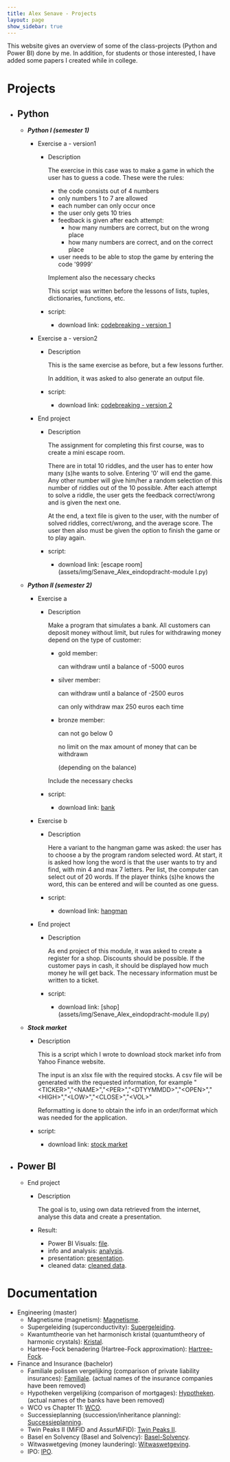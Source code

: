 ```yaml
---
title: Alex Senave - Projects
layout: page
show_sidebar: true
---
```


This website gives an overview of some of the class-projects (Python and Power BI) done by me. In addition, for students or those interested, I have added some papers I created while in college.

# Projects

* ## Python
	* ***Python I (semester 1)***
		* Exercise a - version1
			* Description
				
				The exercise in this case was to make a game in which the user has to guess a code.
				These were the rules:
				* the code consists out of 4 numbers
				* only numbers 1 to 7 are allowed
				* each number can only occur once
				* the user only gets 10 tries
				* feedback is given after each attempt:
					* how many numbers are correct, but on the wrong place
					* how many numbers are correct, and on the correct place
				* user needs to be able to stop the game by entering the code '9999'
				
				Implement also the necessary checks
				
				This script was written before the lessons of lists, tuples, dictionaries, functions, etc.
			
			* script: 
				- download link: [codebreaking - version 1](assets/img/Code-version-1-Senave_Alex_oef_workshop6_1.7.4.py)
				
			
		* Exercise a - version2
			* Description
				
				This is the same exercise as before, but a few lessons further.
				
				In addition, it was asked to also generate an output file.
			
			* script: 
				- download link: [codebreaking - version 2](assets/img/Code-version-2-Senave_Alex_oef_workshop11_1.4.2.py)
							

		* End project
			* Description
		
				The assignment for completing this first course, was to create a mini escape room. 
				
				There are in total 10 riddles, and the user has to enter how many (s)he wants to solve.
				Entering '0' will end the game. Any other number will give him/her a random selection of this number of riddles out of the 10 possible. 
				After each attempt to solve a riddle, the user gets the feedback correct/wrong and is given the next one.
				
				At the end, a text file is given to the user, with the number of solved riddles, correct/wrong, and the average score.
				The user then also must be given the option to finish the game or to play again.

			* script: 
				- download link: [escape room](assets/img/Senave_Alex_eindopdracht-module I.py)
							


	* ***Python II (semester 2)***
		* Exercise a
			* Description
				
				Make a program that simulates a bank.
				All customers can deposit money without limit, but rules for withdrawing money depend on the type of customer:
				* gold member:
				
					can withdraw until a balance of -5000 euros
					
				* silver member:
				
					can withdraw until a balance of -2500 euros
					
					can only withdraw max 250 euros each time
					
				* bronze member:
				
					can not go below 0
					
					no limit on the max amount of money that can be withdrawn 
					
					(depending on the balance)
				
				Include the necessary checks
			
			* script: 
				- download link: [bank](assets/img/Senave_Alex_oef_workshop5_2.1.py)
							
	
		* Exercise b
			* Description
			
				Here a variant to the hangman game was asked: the user has to choose a by the program random selected word.
				At start, it is asked how long the word is that the user wants to try and find, with min 4 and max 7 letters.
				Per list, the computer can select out of 20 words.
				If the player thinks (s)he knows the word, this can be entered and will be counted as one guess.
			
			* script: 
				- download link: [hangman](assets/img/Senave_Alex_oef_workshop10_2.zip)
							
		
		* End project
			* Description
			
				As end project of this module, it was asked to create a register for a shop.
				Discounts should be possible.
				If the customer pays in cash, it should be displayed how much money he will get back.
				The necessary information must be written to a ticket.
				
			* script: 
				- download link: [shop](assets/img/Senave_Alex_eindopdracht-module II.py)
							
			

	* ***Stock market***
		* Description
		
			This is a script which I wrote to download stock market info from Yahoo Finance website.
			
			The input is an xlsx file with the required stocks.
			A csv file will be generated with the requested information, for example
			"\<TICKER\>","\<NAME\>","\<PER\>","\<DTYYMMDD\>","\<OPEN\>","\<HIGH\>","\<LOW\>","\<CLOSE\>","\<VOL\>"
			
			Reformatting is done to obtain the info in an order/format which was needed for the application.
	
		* script: 
			- download link: [stock market](assets/img/Stocks.zip)
			


* ## Power BI
	* End project
		* Description
		
			The goal is to, using own data retrieved from the internet, analyse this data and create a presentation.
				
		* Result:
			* Power BI Visuals: [file](assets/img/heart_disease.pbix).
			* info and analysis: [analysis](assets/img/PowerBI-analysis.pdf).
			* presentation: [presentation](assets/img/heart_disease.pptx).
			* cleaned data: [cleaned data](assets/img/heart_2020_cleaned.csv.zip).

# Documentation

* Engineering (master)
	* Magnetisme (magnetism): [Magnetisme](assets/img/Magnetisme.pdf).
	* Supergeleiding (superconductivity): [Supergeleiding](assets/img/Supergeleiding.pdf).
	* Kwantumtheorie van het harmonisch kristal (quantumtheory of harmonic crystals): [Kristal](assets/img/Kwantumtheorie_harmonisch_kristal.pdf).
	* Hartree-Fock benadering (Hartree-Fock approximation): [Hartree-Fock](assets/img/Hartree_Fock_benadering.pdf).
* Finance and Insurance (bachelor)
	* Familiale polissen vergelijking (comparison of private liability insurances): [Familiale](assets/img/Familiale_polissen_vergelijking_no_names.pdf).
	(actual names of the insurance companies have been removed)
	* Hypotheken vergelijking (comparison of mortgages): [Hypotheken](assets/img/Hypotheken_vergelijking_no_names.pdf).
	(actual names of the banks have been removed)
	* WCO vs Chapter 11: [WCO](assets/img/WCO.pdf).
	* Successieplanning (succession/inheritance planning): [Successieplanning](assets/img/Successieplanning.pdf).
	* Twin Peaks II (MiFID and AssurMiFID): [Twin Peaks II](assets/img/Twin_Peaks_II.pdf).
	* Basel en Solvency (Basel and Solvency): [Basel-Solvency](assets/img/De_nieuwe_architectuur.pdf).
	* Witwaswetgeving (money laundering): [Witwaswetgeving](assets/img/Witwaswetgeving.pdf).
	* IPO: [IPO](assets/img/IPO.pdf).
	
